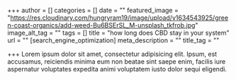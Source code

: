+++
author = []
categories = []
date = ""
featured_image = "https://res.cloudinary.com/hungryram19/image/upload/v1634543925/green-coast-organics/add-weed-Bu6BSErSL_M-unsplash_tkfrob.jpg"
image_alt_tag = ""
tags = []
title = "how long does CBD stay in your system"
url = ""
[search_engine_optimization]
meta_description = ""
title_tag = ""

+++
Lorem ipsum dolor sit amet, consectetur adipisicing elit. Ipsum, est accusamus, reiciendis minima eum non beatae sint saepe enim, facilis iure aspernatur voluptates expedita animi voluptatem iusto dolor sequi eligendi.